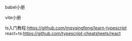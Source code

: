 babel小册

vite小册

ts入门教程:https://github.com/mqyqingfeng/learn-typescript
react+ts:https://github.com/typescript-cheatsheets/react